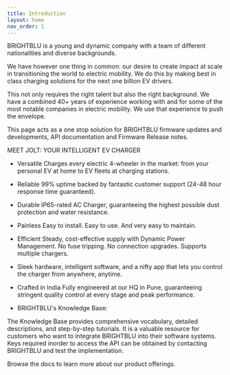 ```yaml
---
title: Introduction
layout: home
nav_order: 1
---
```


BRIGHTBLU is a young and dynamic company with a team of different nationalities and diverse backgrounds.

We have however one thing in common: our desire to create impact at scale in transitioning the world to electric mobility. We do this by making best in class charging solutions for the next one billion EV drivers.

This not only requires the right talent but also the right background. We have a combined 40+ years of experience working with and for some of the most notable companies in electric mobility. We use that experience to push the envelope.

This page acts as a one stop solution for BRIGHTBLU firmware updates and developments, API documentation and Firmware Release notes.

MEET JOLT: YOUR INTELLIGENT EV CHARGER
* Versatile Charges every electric 4-wheeler in the market: from your personal EV at home to EV fleets at charging stations.
* Reliable 99% uptime backed by fantastic customer support (24-48 hour response time guaranteed).
* Durable IP65-rated AC Charger, guaranteeing the highest possible dust protection and water resistance.
* Painless Easy to install. Easy to use. And very easy to maintain.
* Efficient Steady, cost-effective supply with Dynamic Power Management. No fuse tripping. No connection upgrades. Supports multiple chargers.
* Sleek hardware, intelligent software, and a nifty app that lets you control the charger from anywhere, anytime.
* Crafted in India Fully engineered at our HQ in Pune, guaranteeing stringent quality control at every stage and peak performance.

* BRIGHTBLU's Knowledge Base:

The Knowledge Base provides comprehensive vocabulary, detailed descriptions, and step-by-step tutorials. It is a valuable resource for customers who want to integrate BRIGHTBLU into their software systems. Keys required inorder to access the API can be obtained by contacting BRIGHTBLU and test the implementation.



Browse the docs to learn more about our product offerings.
